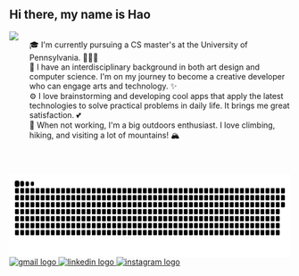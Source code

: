 <h2 align="left">Hi there, my name is Hao</h2>

<div style="display: flex; align-items: center;">
    <img src="https://media.tenor.com/Yb9m-oHU20QAAAAi/%E7%BA%BF%E6%9D%A1%E5%B0%8F%E7%8B%97.gif" style="margin-right: 20px; height: 165px; align-self: start;" />
    <p>🎓 I'm currently pursuing a CS master's at the University of Pennsylvania. 👩🏻‍💻<br>🎨 I have an interdisciplinary background in both art design and computer science. I'm on my journey to become a creative developer who can engage arts and technology. ✨<br>⚙️ I love brainstorming and developing cool apps that apply the latest technologies to solve practical problems in daily life. It brings me great satisfaction. 💕<br>🍏 When not working, I'm a big outdoors enthusiast. I love climbing, hiking, and visiting a lot of mountains! 🏔️</p>
</div>

###

<br clear="both">

<img align="left" height="150" src="https://raw.githubusercontent.com/tanhaow/tanhaow/output/snake.svg" alt="Snake animation" />

###

<br clear="both">

<div align="left" height="80">
  <a href="mailto:tanhao@seas.upenn.edu?subject=Connect%20from%20GitHub" target="_blank">
    <img src="https://img.shields.io/static/v1?message=Gmail&logo=gmail&label=&color=D14836&logoColor=white&labelColor=&style=for-the-badge" height="35" alt="gmail logo"  />
  </a>
  <a href="https://www.linkedin.com/in/tan-hao/" target="_blank">
    <img src="https://img.shields.io/static/v1?message=LinkedIn&logo=linkedin&label=&color=0077B5&logoColor=white&labelColor=&style=for-the-badge" height="35" alt="linkedin logo"  />
  </a>
  <a href="https://www.instagram.com/tanhaoww/" target="_blank">
    <img src="https://img.shields.io/static/v1?message=Instagram&logo=instagram&label=&color=E4405F&logoColor=white&labelColor=&style=for-the-badge" height="35" alt="instagram logo"  />
  </a>
</div>

###

